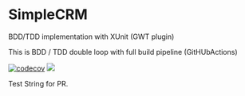 # SimpleCRM
BDD/TDD implementation with XUnit (GWT plugin)

This is BDD / TDD double loop with full build pipeline (GitHUbActions)

[![codecov](https://codecov.io/gh/steevessaillant/SimpleCRM/branch/main/graph/badge.svg?token=W8ZU6MV7D2)](https://codecov.io/gh/steevessaillant/SimpleCRM)
![](https://raw.githubusercontent.com/<github-repo>/<branch-name>/badge-<project-name>-<escaped-branch-name>.svg)

Test String for PR.

